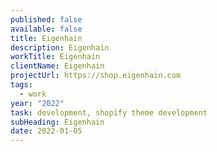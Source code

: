 ```yaml
---
published: false
available: false
title: Eigenhain
description: Eigenhain
workTitle: Eigenhain
clientName: Eigenhain
projectUrl: https://shop.eigenhain.com
tags:
  - work
year: "2022"
task: development, shopify theme development
subHeading: Eigenhain
date: 2022-01-05
---
```

